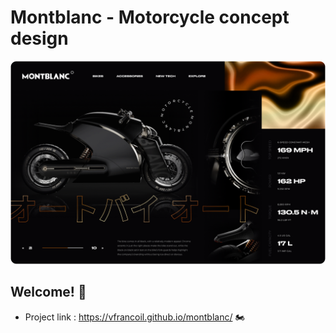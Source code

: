 # Montblanc - Motorcycle concept design

![Design preview for the Montblanc - Motorcycle concept design desktop](src/assets/preview-desktop.png)

## Welcome! 👋

- Project link : https://vfrancoil.github.io/montblanc/ 🏍️
